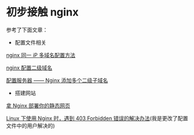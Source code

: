 # 初步接触 nginx

参考了下面文章：

* 配置文件相关

[nginx 同一 iP 多域名配置方法](http://blog.csdn.net/myweishanli/article/details/14163339)

[nginx 配置二级域名](https://m.aliyun.com/yunqi/php/4821)

[配置服务器 —— Nginx 添加多个二级子域名](http://blog.csdn.net/LBinin/article/details/70188752)

* 搭建网站

[拿 Nginx 部署你的静态网页](https://segmentfault.com/a/1190000010487262)

[Linux 下使用 Nginx 时，遇到 403 Forbidden 错误的解决办法](http://blog.csdn.net/Hello_World_QWP/article/details/79107857)(我是更改了配置文件中的用户解决的)
